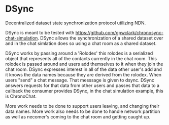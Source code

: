 # DSync
Decentralized dataset state synchronization protocol utilizing NDN.

DSync is meant to be tested with https://github.com/gpwclark/chronosync-chat-simulation. 
DSync allows the synchronization of a shared dataset over and in the chat simlation
does so using a chat room as a shared dataset.

DSync works by passing around a 'Rolodex' this rolodex is a serialized object that represents
all of the contacts currently in the chat room. This rolodex is passed around and users add 
themselves to it when they join the chat room. DSync expresses interest in all of the data
other user's add and it knows the data names because they are derived from the rolodex. 
When users "send" a chat message. That messsage is given to dsync. DSync answers requests
for that data from other users and passes that data to a callback the consumer provides DSync,
in the chat simulation example, this is ChronoChat.

More work needs to be done to support users leaving, and changing their data names. More work also
needs to be done to handle network partition as well as necomer's coming to the chat room and getting
caught up.
